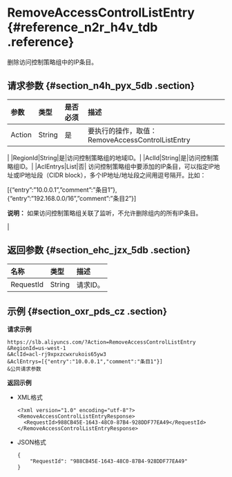 # RemoveAccessControlListEntry {#reference_n2r_h4v_tdb .reference}

删除访问控制策略组中的IP条目。

## 请求参数 {#section_n4h_pyx_5db .section}

|参数|类型|是否必须|描述|
|:-|:-|:---|:-|
|Action|String|是|要执行的操作，取值：RemoveAccessControlListEntry

|
|RegionId|String|是|访问控制策略组的地域ID。|
|AclId|String|是|访问控制策略组ID。|
|AclEntrys|List|否| 访问控制策略组中要添加的IP条目，可以指定IP地址或IP地址段（CIDR block），多个IP地址/地址段之间用逗号隔开。比如：

 \[\{“entry”:”10.0.0.1”,”comment”:”条目1”\},\{“entry”:”192.168.0.0/16”,”comment”:”条目2”\}\]

 **说明：** 如果访问控制策略组关联了监听，不允许删除组内的所有IP条目。

 |

## 返回参数 {#section_ehc_jzx_5db .section}

|名称|类型|描述|
|:-|:-|:-|
|RequestId|String|请求ID。|

## 示例 {#section_oxr_pds_cz .section}

**请求示例**

```
https://slb.aliyuncs.com/?Action=RemoveAccessControlListEntry
&RegionId=us-west-1
&AclId=acl-rj9xpxzcwxrukois65yw3
&AclEntrys=[{"entry":"10.0.0.1","comment":"条目1"}]
&公共请求参数
```

**返回示例**

-   XML格式

    ```
    <?xml version="1.0" encoding="utf-8"?>
    <RemoveAccessControlListEntryResponse>
      <RequestId>988CB45E-1643-48C0-87B4-928DDF77EA49</RequestId>
    </RemoveAccessControlListEntryResponse>
    ```

-   JSON格式

    ```
    {
        "RequestId": "988CB45E-1643-48C0-87B4-928DDF77EA49"
    }
    ```


